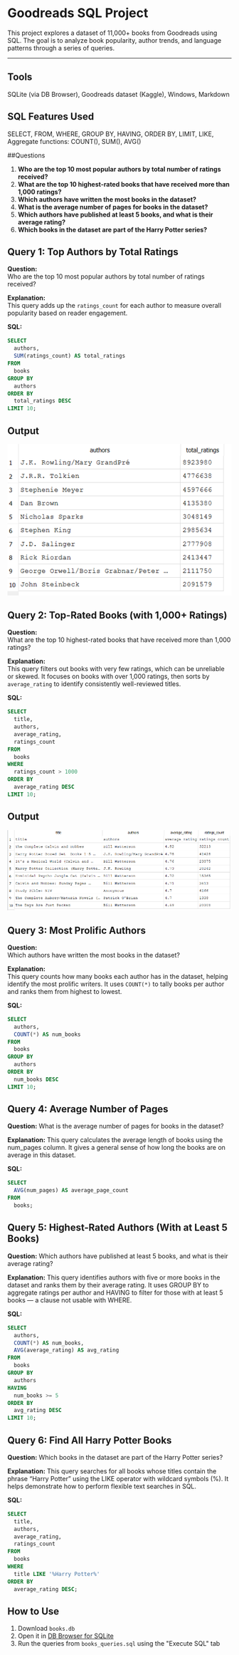 # Goodreads SQL Project

This project explores a dataset of 11,000+ books from Goodreads using SQL. The goal is to analyze book popularity, author trends, and language patterns through a series of queries.

---

## Tools
SQLite (via DB Browser), Goodreads dataset (Kaggle), Windows, Markdown

## SQL Features Used
SELECT, FROM, WHERE, GROUP BY, HAVING, ORDER BY, LIMIT, LIKE,
Aggregate functions: COUNT(), SUM(), AVG()

##Questions
1. **Who are the top 10 most popular authors by total number of ratings received?**  
2. **What are the top 10 highest-rated books that have received more than 1,000 ratings?**  
3. **Which authors have written the most books in the dataset?**  
4. **What is the average number of pages for books in the dataset?**  
5. **Which authors have published at least 5 books, and what is their average rating?**  
6. **Which books in the dataset are part of the Harry Potter series?**



## Query 1: Top Authors by Total Ratings

**Question:**  
Who are the top 10 most popular authors by total number of ratings received?

**Explanation:**  
This query adds up the `ratings_count` for each author to measure overall popularity based on reader engagement.

**SQL:**
```sql 
SELECT 
  authors, 
  SUM(ratings_count) AS total_ratings
FROM 
  books
GROUP BY 
  authors
ORDER BY 
  total_ratings DESC
LIMIT 10;
```


## Output
![Query 1 Result](query1_result.png)



## Query 2: Top-Rated Books (with 1,000+ Ratings)

**Question:**  
What are the top 10 highest-rated books that have received more than 1,000 ratings?

**Explanation:**  
This query filters out books with very few ratings, which can be unreliable or skewed. It focuses on books with over 1,000 ratings, then sorts by `average_rating` to identify consistently well-reviewed titles.

**SQL:**
```sql
SELECT 
  title, 
  authors, 
  average_rating, 
  ratings_count
FROM 
  books
WHERE 
  ratings_count > 1000
ORDER BY 
  average_rating DESC
LIMIT 10;
```

## Output
![Query 2 Result](query2_result.png)


## Query 3: Most Prolific Authors

**Question:**  
Which authors have written the most books in the dataset?

**Explanation:**  
This query counts how many books each author has in the dataset, helping identify the most prolific writers. It uses `COUNT(*)` to tally books per author and ranks them from highest to lowest.

**SQL:**
```sql
SELECT 
  authors, 
  COUNT(*) AS num_books
FROM 
  books
GROUP BY 
  authors
ORDER BY 
  num_books DESC
LIMIT 10; 
```



## Query 4: Average Number of Pages

**Question:**
What is the average number of pages for books in the dataset?

**Explanation:**
This query calculates the average length of books using the num_pages column. It gives a general sense of how long the books are on average in this dataset.

**SQL:**
```sql
SELECT 
  AVG(num_pages) AS average_page_count
FROM 
  books;
```

## Query 5: Highest-Rated Authors (With at Least 5 Books)

**Question:**
Which authors have published at least 5 books, and what is their average rating?

**Explanation:**
This query identifies authors with five or more books in the dataset and ranks them by their average rating. It uses GROUP BY to aggregate ratings per author and HAVING to filter for those with at least 5 books — a clause not usable with WHERE.

**SQL:**
```sql
SELECT 
  authors, 
  COUNT(*) AS num_books,
  AVG(average_rating) AS avg_rating
FROM 
  books
GROUP BY 
  authors
HAVING 
  num_books >= 5
ORDER BY 
  avg_rating DESC
LIMIT 10;
```

## Query 6: Find All Harry Potter Books

**Question:**
Which books in the dataset are part of the Harry Potter series?

**Explanation:**
This query searches for all books whose titles contain the phrase “Harry Potter” using the LIKE operator with wildcard symbols (%). It helps demonstrate how to perform flexible text searches in SQL.

**SQL:**
```sql
SELECT 
  title, 
  authors, 
  average_rating, 
  ratings_count
FROM 
  books
WHERE 
  title LIKE '%Harry Potter%'
ORDER BY 
  average_rating DESC;
```


## How to Use

1. Download `books.db`
2. Open it in [DB Browser for SQLite](https://sqlitebrowser.org/)
3. Run the queries from `books_queries.sql` using the "Execute SQL" tab


